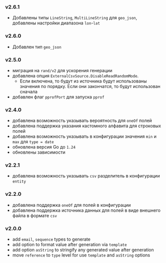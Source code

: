 ### v2.6.1
* Добавлены типы `LineString`, `MultiLineString` для `geo_json`, добавлены настройки диапазона `lon`-`lat`
### v2.6.0
* Добавлен тип `geo_json`
### v2.5.0
* миграция на `rand/v2` для ускорения генерации
* добавлена опция `ExternalCsvSource.DisableReadRandomMode`.
  * Если включена, то будут из источника будут использованы значения по порядку. Если они закончатся, то будут использован сначала
* добавлен флаг `pprofPort` для запуска `pprof`
### v2.4.0
* добавлена возможность указывать вероятность для `oneOf` полей
* добавлена поддержка указания кастомного алфавита для строковых полей
* добавлена возможность указывать в конфигурации значения `min` и `max` для `type = date`
* обновлена версия Go до `1.24`
* обновлены зависимости
### v2.2.1
* добавлена возможность указывать `csv` разделитель в конфигурации `entity`
### v2.2.0
* добавлена поддержка `oneOf` для полей в конфигурации
* добавлена поддержка источника данных для полей в виде внешнего файла в формате `csv`
### v2.0.0
* add `email`, `sequence` types to generate
* add option to format value after generation via `template`
* add option `asString` to stringify any generated value after generation
* move `reference` to `type` level for use `template` and `asString` options
